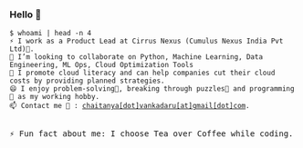 <!--
**EarthlyAlien/EarthlyAlien** is a ✨ _special_ ✨ repository because its `README.md` (this file) appears on your GitHub profile.

Here are some ideas to get you started:

- 🔭 I’m currently working on ...
- 🌱 I’m currently learning ...
- 👯 I’m looking to collaborate on ...
- 🤔 I’m looking for help with ...
- 💬 Ask me about ...
- 📫 How to reach me: ...
- 😄 Pronouns: ...
- ⚡ Fun fact: ...
-->

### Hello 👋  

<html>
<pre>
<code class="language-bash">$ whoami | head -n 4
⚡ I work as a Product Lead at Cirrus Nexus (Cumulus Nexus India Pvt Ltd)🧮. 
👯 I’m looking to collaborate on Python, Machine Learning, Data Engineering, ML Ops, Cloud Optimization Tools
💬 I promote cloud literacy and can help companies cut their cloud costs by providing planned strategies. 
😄 I enjoy problem-solving🔭, breaking through puzzles🧩 and programming 👾 as my working hobby.
📫 Contact me 📧 : <a href="mailto:chaitanya.vankadaru@gmail.com">chaitanya[dot]vankadaru[at]gmail[dot]com</a>. </code>

⚡ Fun fact about me: I choose Tea over Coffee while coding.
</pre>
</html>
